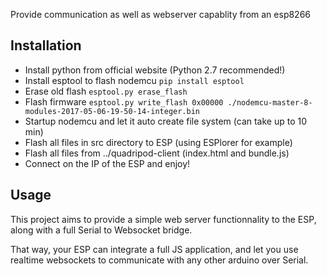 Provide communication as well as webserver capablity from an esp8266

## Installation

 - Install python from official website (Python 2.7 recommended!)
 - Install esptool to flash nodemcu `pip install esptool`
 - Erase old flash `esptool.py erase_flash`
 - Flash firmware `esptool.py write_flash 0x00000 ./nodemcu-master-8-modules-2017-05-06-19-50-14-integer.bin`
 - Startup nodemcu and let it auto create file system (can take up to 10 min)
 - Flash all files in src directory to ESP (using ESPlorer for example)
 - Flash all files from ../quadripod-client (index.html and bundle.js)
 - Connect on the IP of the ESP and enjoy!

## Usage

This project aims to provide a simple web server functionnality to the ESP, along with a full Serial to Websocket bridge.

That way, your ESP can integrate a full JS application, and let you use realtime websockets to communicate with any other arduino over Serial.



